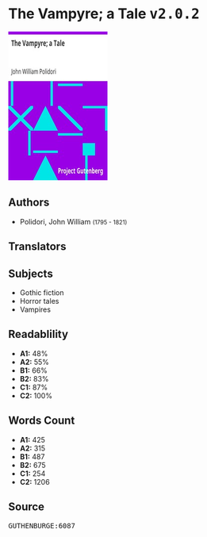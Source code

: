 # The Vampyre; a Tale <kbd>v2.0.2</kbd>

![](./cover.medium.jpg "")

## Authors


 - Polidori, John William <small>(1795 - 1821)</small>

## Translators



## Subjects


 - Gothic fiction
 - Horror tales
 - Vampires

## Readablility


 - **A1:** 48%
 - **A2:** 55%
 - **B1:** 66%
 - **B2:** 83%
 - **C1:** 87%
 - **C2:** 100%

## Words Count


 - **A1:** 425
 - **A2:** 315
 - **B1:** 487
 - **B2:** 675
 - **C1:** 254
 - **C2:** 1206

## Source


<kbd>GUTHENBURGE:6087</kbd>
